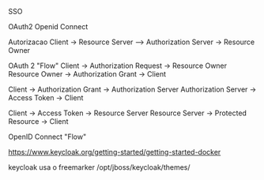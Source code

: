 SSO

OAuth2
Openid Connect

Autorizacao
Client -> Resource Server --> Authorization Server -> Resource Owner

OAuth 2 "Flow"
Client -> Authorization Request -> Resource Owner
Resource Owner -> Authorization Grant -> Client

Client -> Authorization Grant -> Authorization Server
Authorization Server -> Access Token -> Client

Client -> Access Token -> Resource Server
Resource Server -> Protected Resource -> Client

OpenID Connect "Flow"

https://www.keycloak.org/getting-started/getting-started-docker

keycloak usa o freemarker
/opt/jboss/keycloak/themes/
